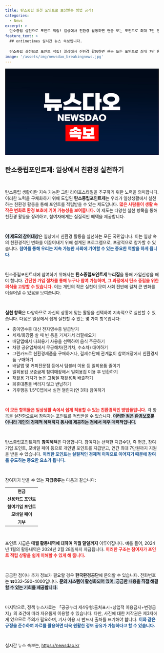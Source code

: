 ```yaml
---
title: 탄소중립 실천 포인트로 보상받는 방법 공개!
categories:
  - News
excerpt: >
  탄소중립 실천으로 포인트 적립! 일상에서 친환경 활동하면 현금 또는 포인트로 최대 7만 원을 지원받는 기회, 놓치지 마세요! 지금 바로 가입해보세요!
feature_text: >
  ## ontimetimes 실시간 뉴스 속보입니다.

  탄소중립 실천으로 포인트 적립! 일상에서 친환경 활동하면 현금 또는 포인트로 최대 7만 원을 지원받는 기회, 놓치지 마세요! 지금 바로 가입해보세요!
image: '/assets/img/newsdao_breakingnews.jpg'
---
```


<p><img src="/assets/img/newsdao_breakingnews.jpg" alt="ontimetimes 속보" /></p>

<h2 data-ke-size="size26">탄소중립포인트제: 일상에서 친환경 실천하기</h2>

<p data-ke-size="size16">&nbsp;</p>

<p>탄소중립 생활이란 지속 가능한 그린 라이프스타일을 추구하기 위한 노력을 의미합니다. 이러한 노력을 구체화하기 위해 도입된 <b>탄소중립포인트제</b>는 우리가 일상생활에서 실천하는 친환경 활동을 통해 포인트를 적립받을 수 있는 제도입니다. <b><span style="color: #ee2323;">많은 사람들이 생활 속 작은 변화로 환경 보호에 기여 가능성을 보여줍니다.</span></b> 이 제도는 다양한 실천 항목을 통해 친환경 활동을 장려하고, 참여자에게는 실질적인 혜택을 제공합니다.</p>

<p data-ke-size="size16">&nbsp;</p>

<p><b><span style="background-color: #21538527;">이 제도의 참여대상</span></b>은 일상에서 친환경 활동을 실천하는 모든 국민입니다. 이는 일상 속의 친환경적인 변화를 이끌어내기 위해 설계된 프로그램으로, 포괄적으로 참가할 수 있습니다. <b><span style="color: #1a5490;">참여를 통해 우리는 지속 가능한 사회에 기여할 수 있는 중요한 역할을 하게 됩니다.</span></b></p>

<p data-ke-size="size16">&nbsp;</p>

<p>탄소중립포인트제에 참여하기 위해서는 <b>탄소중립포인트제 누리집</b>을 통해 가입신청을 해야 합니다. <b><span style="color: #ee2323;">간단한 가입 절차를 통해 누구나 참여 가능하며, 그 과정에서 탄소 중립을 위한 의식을 고양할 수 있습니다.</span></b> 이는 개인의 작은 실천이 모여 사회 전반에 걸쳐 큰 변화를 이끌어낼 수 있음을 보여줍니다.</p>

<p data-ke-size="size16">&nbsp;</p>

<p><b>실천 항목</b>은 다양하므로 자신의 상황에 맞는 활동을 선택하여 지속적으로 실천할 수 있습니다. 다음은 일상에서 쉽게 실천할 수 있는 몇 가지 항목입니다:</p>

<ul>
    <li>종이영수증 대신 전자영수증 발급받기</li>
    <li>세제/화장품 살 때 빈 통을 가져가서 리필해오기</li>
    <li>배달앱에서 다회용기 사용을 선택하여 음식 주문하기</li>
    <li>차량 공유업체에서 무공해차(전기차, 수소차) 대여하기</li>
    <li>그린카드로 친환경제품을 구매하거나, 결제수단에 관계없이 참여매장에서 친환경제품 구매하기</li>
    <li>배달앱 및 커피전문점 등에서 텀블러 이용 등 일회용품 줄이기</li>
    <li>일회용컵 보증금제 참여매장에서 일회용컵 이용 후 반환하기</li>
    <li>재활용 가치가 높은 고품질 재활용품 배출하기</li>
    <li>폐휴대폰을 버리지 않고 반납하기</li>
    <li>기후행동 1.5℃앱에서 실천 챌린지(연 3회) 참여하기</li>
</ul>

<p data-ke-size="size16">&nbsp;</p>

<p><b><span style="color: #ee2323;">이 모든 항목들은 일상생활 속에서 쉽게 적용할 수 있는 친환경적인 방법들입니다.</span></b> 각 항목을 실천함으로써 참여자는 포인트를 적립받을 수 있습니다. <b><span style="background-color: #21538527;">이러한 점은 환경보호뿐 아니라 개인의 경제적 혜택까지 동시에 제공하는 점에서 매우 매력적입니다.</span></b> </p>

<p data-ke-size="size16">&nbsp;</p>

<p>탄소중립포인트제의 <b>참여혜택</b>은 다양합니다. 참여자는 선택한 지급수단, 즉 현금, 참여기업 포인트, 모바일 페이 등으로 개인별 포인트를 지급받고, 연간 최대 7만원까지 지원을 받을 수 있습니다. <b><span style="color: #1a5490;">이러한 포인트는 실질적인 경제적 이익으로 이어지기 때문에 참여를 유도하는 중요한 요소가 됩니다.</span></b></p>

<p data-ke-size="size16">&nbsp;</p>

<p>참여자가 받을 수 있는 <b>지급종류</b>는 다음과 같습니다:</p>

<table>
    <tr>
        <td style="text-align: center; height: 17px;"><b>현금</b></td>
    </tr>
    <tr>
        <td style="text-align: center; height: 17px;"><b>신용카드 포인트</b></td>
    </tr>
    <tr>
        <td style="text-align: center; height: 17px;"><b>참여기업 포인트</b></td>
    </tr>
    <tr>
        <td style="text-align: center; height: 17px;"><b>모바일 페이</b></td>
    </tr>
    <tr>
        <td style="text-align: center; height: 17px;"><b>기부</b></td>
    </tr>
</table>

<p data-ke-size="size16">&nbsp;</p>

<p>포인트 지급은 <b>매월 활동내역에 대하여 익월 말일까지</b> 이루어집니다. 예를 들어, 2024년 1월의 활동내역은 2024년 2월 28일까지 지급됩니다. <b><span style="color: #ee2323;">이러한 구조는 참여자가 포인트 적립 상황을 쉽게 이해할 수 있게 해 줍니다.</span></b> </p>

<p data-ke-size="size16">&nbsp;</p>

<p>궁금한 점이나 추가 정보가 필요할 경우 <b>한국환경공단</b>에 문의할 수 있습니다. 전화번호는 ☎032-590-4000입니다. <b><span style="background-color: #21538527;">문의 시스템이 활성화되어 있어, 궁금한 내용을 직접 해결할 수 있는 기회를 제공합니다.</span></b></p>

<p data-ke-size="size16">&nbsp;</p>

<p>마지막으로, 정책 뉴스자료는 「공공누리 제4유형:출처표시+상업적 이용금지+변경금지」의 조건에 따라 자유롭게 이용할 수 있습니다. 다만, 사진에 대한 저작권은 제3자에게 있으므로 주의가 필요하며, 기사 이용 시 반드시 출처를 표기해야 합니다. <b><span style="color: #1a5490;">이와 같은 규정을 준수하여 자료를 활용하면 더욱 원활한 정보 공유가 가능하다고 할 수 있습니다.</span></b></p>

<p data-ke-size="size16">&nbsp;</p>
실시간 뉴스 속보는, <a href="https://newsdao.kr" rel="dofollow">https://newsdao.kr</a>


